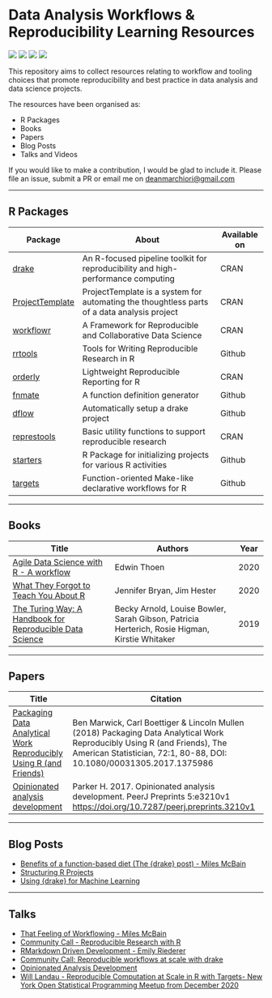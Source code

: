 # Data Analysis Workflows & Reproducibility Learning Resources  

![](https://img.shields.io/github/stars/deanmarchiori/analysis-flow.svg)
![](https://img.shields.io/github/forks/deanmarchiori/analysis-flow.svg)
![](https://img.shields.io/badge/license-MIT-green)
![](https://img.shields.io/badge/status-help--wanted-green)  

This repository aims to collect resources relating to workflow and tooling
choices that promote reproducibility and best practice in data analysis and data science projects.   

The resources have been organised as:  

+ R Packages   
+ Books   
+ Papers  
+ Blog Posts  
+ Talks and Videos   

If you would like to make a contribution, I would be glad to include it. Please
file an issue, submit a PR or email me on [deanmarchiori@gmail.com](mailto:deanmarchiori@gmail.com)  

----  


## R Packages    

Package | About | Available on  
-------|---------|--------------  
[drake](https://docs.ropensci.org/drake/) | An R-focused pipeline toolkit for reproducibility and high-performance computing | CRAN  
[ProjectTemplate](http://projecttemplate.net/) | ProjectTemplate is a system for automating the thoughtless parts of a data analysis project | CRAN    
[workflowr](https://jdblischak.github.io/workflowr/) | A Framework for Reproducible and Collaborative Data Science | CRAN   
[rrtools](https://github.com/benmarwick/rrtools) |Tools for Writing Reproducible Research in R | Github  
[orderly](https://github.com/vimc/orderly) | Lightweight Reproducible Reporting for R | CRAN  
[fnmate](https://github.com/MilesMcBain/fnmate) | A function definition generator | Github  
[dflow](https://github.com/milesmcbain/dflow) | Automatically setup a drake project | Github    
[represtools](https://pirategrunt.com/represtools/) | Basic utility functions to support reproducible research | CRAN 
[starters](https://itsalocke.com/starters/) | R Package for initializing projects for various R activities | Github   
[targets](https://docs.ropensci.org/targets/) | Function-oriented Make-like declarative workflows for R | Github  

----  


## Books   

Title | Authors | Year 
---- | ------ | ----- 
[Agile Data Science with R - A workflow](https://edwinth.github.io/ADSwR/) | Edwin Thoen | 2020  
[What They Forgot to Teach You About R](https://rstats.wtf/) | Jennifer Bryan, Jim Hester | 2020  
[The Turing Way: A Handbook for Reproducible Data Science](https://the-turing-way.netlify.com/) | Becky Arnold, Louise Bowler, Sarah Gibson, Patricia Herterich, Rosie Higman, Kirstie Whitaker | 2019 

----  


## Papers   

Title | Citation 
--- | ----   
[Packaging Data Analytical Work Reproducibly Using R (and Friends)](https://www.tandfonline.com/doi/abs/10.1080/00031305.2017.1375986?journalCode=utas20) | Ben Marwick, Carl Boettiger & Lincoln Mullen (2018) Packaging Data Analytical Work Reproducibly Using R (and Friends), The American Statistician, 72:1, 80-88, DOI: 10.1080/00031305.2017.1375986  
[Opinionated analysis development](https://peerj.com/preprints/3210/) | Parker H. 2017. Opinionated analysis development. PeerJ Preprints 5:e3210v1 https://doi.org/10.7287/peerj.preprints.3210v1  

  
----  

## Blog Posts   
+ [Benefits of a function-based diet (The {drake} post) - Miles McBain](https://milesmcbain.xyz/the-drake-post/)
+ [Structuring R Projects](https://chrisvoncsefalvay.com/2018/08/09/structuring-r-projects/)   
+ [Using {drake} for Machine Learning](https://edwinth.github.io/blog/drake-ml/)  


----   

## Talks   
+ [That Feeling of Workflowing - Miles McBain](https://github.com/MilesMcBain/nycr_meetup_talk)  
+ [Community Call - Reproducible Research with R](https://ropensci.org/blog/2019/07/11/commcall-jul2019/)  
+ [RMarkdown Driven Development - Emily Riederer](https://resources.rstudio.com/rstudio-conf-2020/rmarkdown-driven-development-emily-riederer)  
+ [Community Call: Reproducible workflows at scale with drake](https://ropensci.org/commcalls/2019-09-24/)  
+ [Opinionated Analysis Development](https://rstudio.com/resources/rstudioconf-2017/opinionated-analysis-development/)  
+ [Will Landau - Reproducible Computation at Scale in R with Targets- New York Open Statistical Programming Meetup from December 2020](https://youtu.be/Gqn7Xn4d5NI)  


